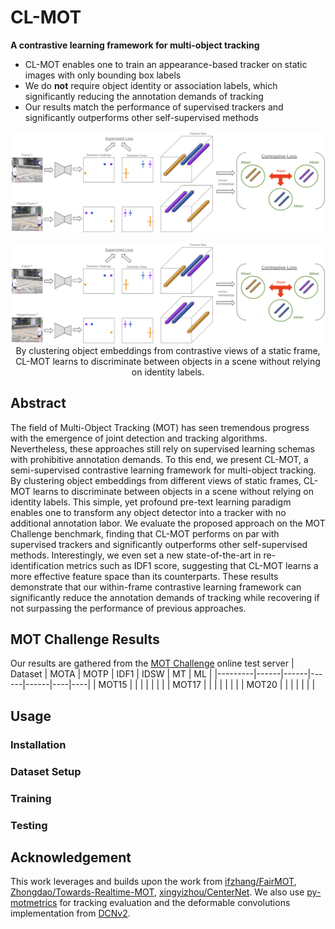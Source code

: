 # CL-MOT
**A contrastive learning framework for multi-object tracking** 
- CL-MOT enables one to train an appearance-based tracker on static images with only bounding box labels
- We do **not** require object identity or association labels, which significantly reducing the annotation demands of tracking
- Our results match the performance of supervised trackers and significantly outperforms other self-supervised methods

![CL-MOT Training pipeline](assets/training_cycle.png?raw=true "CL-MOT training pipeline")

<div style="text-align:center"><img src="https://github.com/danielzgsilva/CL-MOT/blob/master/assets/training_cycle.png" />By clustering object embeddings from contrastive views of a static frame, CL-MOT learns to discriminate between objects in a scene without relying on identity labels.</div>

## Abstract
The field of Multi-Object Tracking (MOT) has seen tremendous progress with the emergence of joint detection and tracking algorithms. Nevertheless, these approaches still rely on supervised learning schemas with prohibitive annotation demands. To this end, we present CL-MOT, a semi-supervised contrastive learning framework for multi-object tracking. By clustering object embeddings from different views of static frames, CL-MOT learns to discriminate between objects in a scene without relying on identity labels. This simple, yet profound pre-text learning paradigm enables one to transform any object detector into a tracker with no additional annotation labor. We evaluate the proposed approach on the MOT Challenge benchmark, finding that CL-MOT performs on par with supervised trackers and significantly outperforms other self-supervised methods. Interestingly, we even set a new state-of-the-art in re-identification metrics such as IDF1 score, suggesting that CL-MOT learns a more effective feature space than its counterparts. These results demonstrate that our within-frame contrastive learning framework can significantly reduce the annotation demands of tracking while recovering if not surpassing the performance of previous approaches.

## MOT Challenge Results 
Our results are gathered from the  [MOT Challenge](https://motchallenge.net/) online test server 
| Dataset | MOTA | MOTP | IDF1 | IDSW | MT | ML |
|---------|------|------|------|------|----|----|
| MOT15   |      |      |      |      |    |    |
| MOT17   |      |      |      |      |    |    |
| MOT20   |      |      |      |      |    |    |

## Usage

### Installation

### Dataset Setup

### Training

### Testing

## Acknowledgement
This work leverages and builds upon the work from [ifzhang/FairMOT](https://github.com/ifzhang/FairMOT), [Zhongdao/Towards-Realtime-MOT](https://github.com/Zhongdao/Towards-Realtime-MOT), [xingyizhou/CenterNet](https://github.com/xingyizhou/CenterTrack). We also use [py-motmetrics](https://github.com/cheind/py-motmetrics) for tracking evaluation and the deformable convolutions implementation from [DCNv2](https://github.com/CharlesShang/DCNv2).

